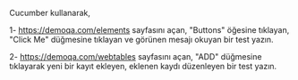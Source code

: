 Cucumber kullanarak,

1- https://demoqa.com/elements sayfasını açan, "Buttons" öğesine tıklayan, "Click Me" düğmesine
tıklayan ve görünen mesajı okuyan bir test yazın.

2- https://demoqa.com/webtables sayfasını açan, "ADD" düğmesine tıklayarak yeni bir kayıt ekleyen,
eklenen kaydı düzenleyen bir test yazın.
